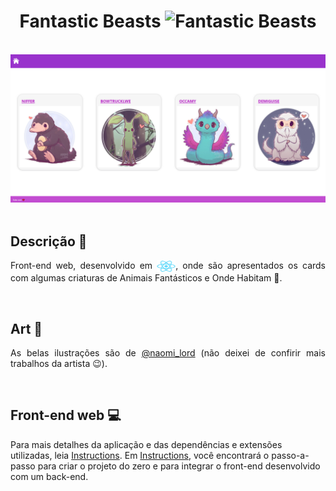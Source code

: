 <h1 align = "center">
  Fantastic Beasts 
  <img ali = "FantasticBeasts" title = "Fantastic Beasts" width="100" src = "https://i.pinimg.com/originals/b2/a8/88/b2a888b00735b2cc7fa9a7c8a0af07a5.jpg"/>
</h1>

</br>

<div align = "center">
  <img ali = "creatures" title = "creatures" src = "/src/interface.png"/>
</div>

</br>

<div>

## Descrição 📄

<p align = "justify"> Front-end web, desenvolvido em <img align="center" alt="React" height="20" width="30" src="https://raw.githubusercontent.com/devicons/devicon/master/icons/react/react-original.svg">, onde são apresentados os cards com algumas criaturas de Animais Fantásticos e Onde Habitam
💼.</p>

</div>

</br>

<div>

## Art 🎨
  
<p align = "justify"> As belas ilustrações são de <a href="https://www.instagram.com/naomi_lord/" target="_blank" rel="noopener">@naomi_lord</a> (não deixei de confirir mais trabalhos da artista 😉).</p>

</div>

</br>

<div>
  
<h2>Front-end web 💻 </h2>
  
<p> Para mais detalhes da aplicação e das dependências e extensões utilizadas, leia <a href="https://github.com/arianacabral/Fantastic-Beasts/blob/main/front-end-web/Instructions.md" target="_blank" rel="noopener">Instructions</a>. Em <a href="https://github.com/arianacabral/Fantastic-Beasts/blob/main/front-end-web/Instructions.md" target="_blank" rel="noopener">Instructions</a>, você encontrará o passo-a-passo para criar o projeto do zero e para integrar o front-end desenvolvido com um back-end.</p>  
  
</div>
